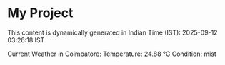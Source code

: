 # My Project

This content is dynamically generated in Indian Time (IST): 2025-09-12 03:26:18 IST


Current Weather in Coimbatore:
Temperature: 24.88 °C
Condition: mist
